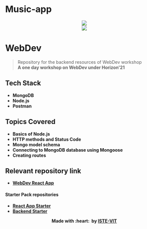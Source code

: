 # Music-app
<p align="center">
 <img src="https://user-images.githubusercontent.com/71590944/111881788-33353b80-89d8-11eb-9db1-746eba087b05.png" > <br> 
 <img src="https://user-images.githubusercontent.com/71590944/114435724-1e685400-9be2-11eb-9751-4c43096007a7.jpeg"> <br>
</p>

# WebDev
>Repository for the backend resources of WebDev workshop <br>
<b>A one day workshop on WebDev under Horizon'21

## Tech Stack
  - MongoDB
  - Node.js
  - Postman

## Topics Covered
  - Basics of Node.js
  - HTTP methods and Status Code
  - Mongo model schema 
  - Connecting to MongoDB database using Mongoose
  - Creating routes
  
 ## Relevant repository link
 - <a href="https://github.com/ISTE-VIT/web-dev-react-app" target="_blank">WebDev React App</a>
 #### Starter Pack repositories
 - <a href="https://github.com/ISTE-VIT/web-dev-react-app-starter" target="_blank">React App Starter</a>
 - <a href="https://github.com/ISTE-VIT/web-dev-backend-starter" target="_blank">Backend Starter</a>
 
<p align="center">
	Made with :heart: &nbsp;by <a href="https://istevit.in/" target="_blank">ISTE-VIT</a>
</p>
